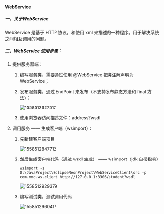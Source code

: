 #### WebService

##### 一、关于WebService

WebService 是基于 HTTP 协议，和使用 xml 来描述的一种程序。用于解决系统之间相互调用的问题。

##### 二、WebService 使用步骤：

1. 提供服务器端：

   1. 编写服务类，需要通过使用 @WebService 把类注解声明为 WebService；

   2. 发布服务类，通过 EndPoint 来发布（不支持发布静态方法和 final 方法）；

      ![1558512627517](D:\GitBook\About_Java\其他\assets\1558512627517.png)

   3. 使用浏览器访问描述文件：address?wsdl

2. 调用服务 —— 生成客户端（wsimport）：

   1. 先新建客户端项目

      ![1558512847712](D:\GitBook\About_Java\其他\assets\1558512847712.png)

   2. 然后生成客户端代码（通过 wsdl 生成） —— wsimport（jdk 自带指令）

      ````
      wsimport -s D:\JavaProject\EclipseNeonProject\WebServiceClient\src -p com.mmc.ws.client http://127.0.0.1:3306/student?wsdl
      ````

      ![1558512929379](D:\GitBook\About_Java\其他\assets\1558512929379.png)

   3. 编写测试类，测试调用代码

      ![1558512960417](D:\GitBook\About_Java\其他\assets\1558512960417.png)


